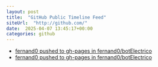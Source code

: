 ```yaml
---
layout: post
title:  "GitHub Public Timeline Feed"
siteUrl:  "http://github.com/"
date:  2025-04-07 13:45:17+00:00
categories: github
---
```

*  [fernand0 pushed to gh-pages in fernand0/botElectrico](https://github.com/fernand0/botElectrico/compare/2e8359b434...2ddefe37f4)
*  [fernand0 pushed to gh-pages in fernand0/botElectrico](https://github.com/fernand0/botElectrico/compare/fd5fdff68f...7e526ce8b2)
